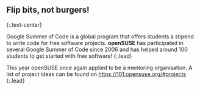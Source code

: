 ## Flip bits, not burgers!
{:.text-center}

Google Summer of Code is a global program that offers students a
stipend to write code for free software projects. **openSUSE**
has participated in several Google Summer of Code since 2006 and has
helped around 100 students to get started with free software!
{:.lead}

This year openSUSE once again applied to be a mentoring organisation. A list of project ideas can be found on https://101.opensuse.org/#projects
{:.lead}

